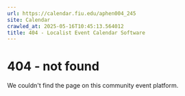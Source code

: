 ```yaml
---
url: https://calendar.fiu.edu/aphen004_245
site: Calendar
crawled_at: 2025-05-16T10:45:13.564012
title: 404 - Localist Event Calendar Software
---
```


# 404 - not found
We couldn't find the page on this community event platform.
